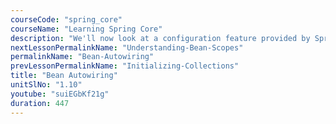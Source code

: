 ```yaml
---
courseCode: "spring_core"
courseName: "Learning Spring Core"
description: "We'll now look at a configuration feature provided by Spring to wire dependencies automatically: Bean Autowiring. We'll learn about different types of autowiring, and we'll write some code to implement bean autowiring by name."
nextLessonPermalinkName: "Understanding-Bean-Scopes"
permalinkName: "Bean-Autowiring"
prevLessonPermalinkName: "Initializing-Collections"
title: "Bean Autowiring"
unitSlNo: "1.10"
youtube: "suiEGbKf21g"
duration: 447
---
```

